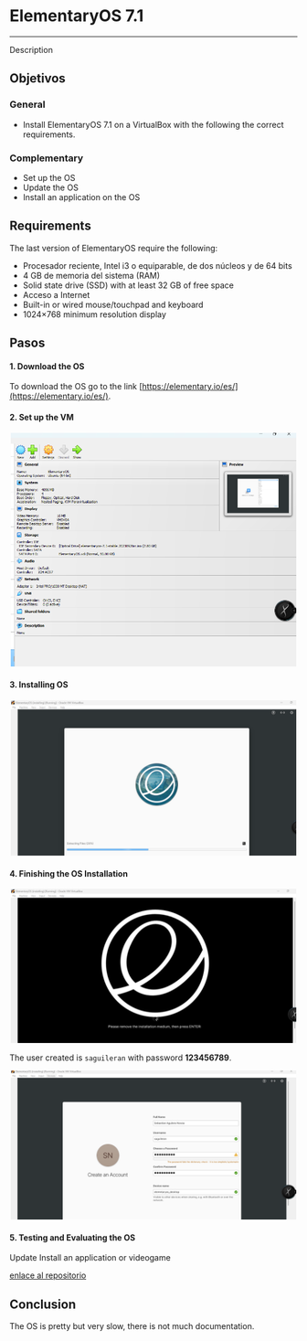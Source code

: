 # ElementaryOS  7.1
---

Description

## Objetivos

### General

- Install ElementaryOS 7.1 on a VirtualBox with the following the correct requirements.

### Complementary

- Set up the OS
- Update the OS
- Install an application on the OS

## Requirements

The last version of ElementaryOS require the following:

- Procesador reciente, Intel i3 o equiparable, de dos núcleos y de 64 bits
- 4 GB de memoria del sistema (RAM)
- Solid state drive (SSD) with at least 32 GB of free space
- Acceso a Internet
- Built-in or wired mouse/touchpad and keyboard
- 1024×768 minimum resolution display

## Pasos

#### 1. Download the OS

To download the OS go to the link [https://elementary.io/es/](https://elementary.io/es/).

#### 2. Set up the VM


<p float="left" style="text-align:center">
  <img src="images/Elemetaryos_VM_requirements.png" width="500" />
</p>

#### 3. Installing OS

<p float="left" style="text-align:center">
  <img src="images/elemntaryos_installing.png" width="500" />
</p>

#### 4. Finishing the OS Installation
<p float="left" style="text-align:center">
  <img src="images/elementaryos_finished.png" width="500" />
</p>

The user created is `saguileran` with password **123456789**.

<p float="left" style="text-align:center">
  <img src="images/elemntaryos_user.png" width="500" />
</p>


#### 5. Testing and Evaluating the OS

Update
Install an application or videogame

[enlace al repositorio](https://github.com/saguileran/OperatingSystems) 

## Conclusion

The OS is pretty but very slow, there is not much documentation.
